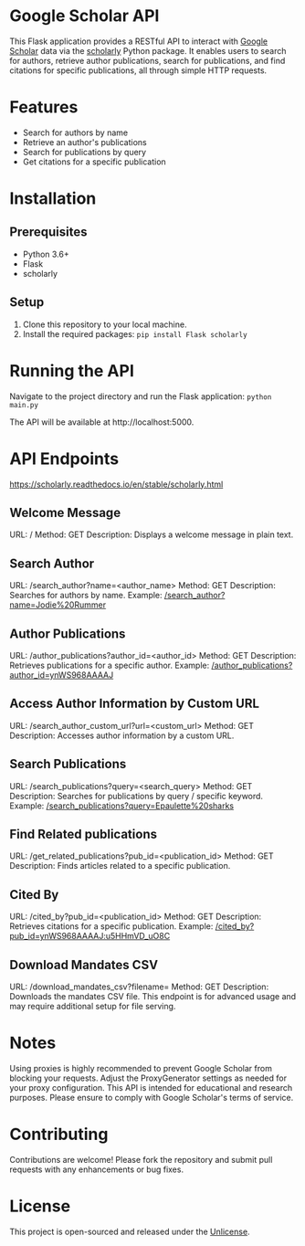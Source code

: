 # Google Scholar API

This Flask application provides a RESTful API to interact with [Google Scholar](https://scholar.google.com.au/) data via the [scholarly](https://github.com/scholarly-python-package/scholarly) Python package. It enables users to search for authors, retrieve author publications, search for publications, and find citations for specific publications, all through simple HTTP requests.

# Features
- Search for authors by name
- Retrieve an author's publications
- Search for publications by query
- Get citations for a specific publication

# Installation
## Prerequisites
- Python 3.6+
- Flask
- scholarly
## Setup
1. Clone this repository to your local machine.
2. Install the required packages: `pip install Flask scholarly`

# Running the API
Navigate to the project directory and run the Flask application:
`python main.py`

The API will be available at http://localhost:5000.

# API Endpoints
https://scholarly.readthedocs.io/en/stable/scholarly.html

## Welcome Message
URL: /
Method: GET
Description: Displays a welcome message in plain text.
## Search Author
URL: /search_author?name=<author_name>
Method: GET
Description: Searches for authors by name.
Example: [/search_author?name=Jodie%20Rummer](http://127.0.0.1:5000/search_author?name=Jodie%20Rummer)
## Author Publications
URL: /author_publications?author_id=<author_id>
Method: GET
Description: Retrieves publications for a specific author.
Example: [/author_publications?author_id=ynWS968AAAAJ](http://172.0.0.1:5000/author_publications?author_id=ynWS968AAAAJ)
## Access Author Information by Custom URL
URL: /search_author_custom_url?url=<custom_url>
Method: GET
Description: Accesses author information by a custom URL.
## Search Publications
URL: /search_publications?query=<search_query>
Method: GET
Description: Searches for publications by query / specific keyword.
Example: [/search_publications?query=Epaulette%20sharks](http://172.0.0.1:5000/search_publications?query=Epaulette%20sharks)
## Find Related publications
URL: /get_related_publications?pub_id=<publication_id>
Method: GET
Description: Finds articles related to a specific publication.
## Cited By
URL: /cited_by?pub_id=<publication_id>
Method: GET
Description: Retrieves citations for a specific publication.
Example: [/cited_by?pub_id=ynWS968AAAAJ:u5HHmVD_uO8C](http://172.0.0.1:5000/cited_by?pub_id=ynWS968AAAAJ:u5HHmVD_uO8C)
## Download Mandates CSV
URL: /download_mandates_csv?filename=<filename>
Method: GET
Description: Downloads the mandates CSV file. This endpoint is for advanced usage and may require additional setup for file serving.

# Notes
Using proxies is highly recommended to prevent Google Scholar from blocking your requests. Adjust the ProxyGenerator settings as needed for your proxy configuration.
This API is intended for educational and research purposes. Please ensure to comply with Google Scholar's terms of service.

# Contributing
Contributions are welcome! Please fork the repository and submit pull requests with any enhancements or bug fixes.

# License
This project is open-sourced and released under the [Unlicense](http://unlicense.org/).